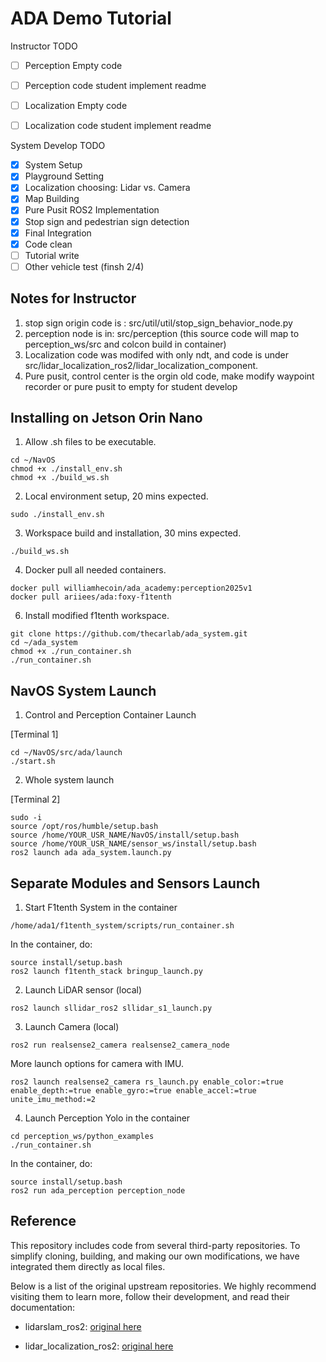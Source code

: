 # ADA Demo Tutorial

Instructor TODO

- [ ] Perception Empty code
- [ ] Perception code student implement readme
- [ ] Localization Empty code
- [ ] Localization code student implement readme


System Develop TODO

- [x] System Setup
- [x] Playground Setting
- [x] Localization choosing: Lidar vs. Camera
- [x] Map Building
- [x] Pure Pusit ROS2 Implementation
- [x] Stop sign and pedestrian sign detection
- [x] Final Integration
- [x] Code clean
- [ ] Tutorial write
- [ ] Other vehicle test (finsh 2/4)

## Notes for Instructor

1. stop sign origin code is : src/util/util/stop_sign_behavior_node.py
2. perception node is in: src/perception (this source code will map to perception_ws/src and colcon build in container)
3. Localization code was modifed with only ndt, and code is under src/lidar_localization_ros2/lidar_localization_component.
4. Pure pusit, control center is the orgin old code, make modify waypoint recorder or pure pusit to empty for student develop

## Installing on Jetson Orin Nano

1. Allow .sh files to be executable.
```
cd ~/NavOS
chmod +x ./install_env.sh
chmod +x ./build_ws.sh
```

2. Local environment setup, 20 mins expected.
```
sudo ./install_env.sh
```

3. Workspace build and installation, 30 mins expected.
```
./build_ws.sh
```

4. Docker pull all needed containers.
```
docker pull williamhecoin/ada_academy:perception2025v1
docker pull ariiees/ada:foxy-f1tenth
```

6. Install modified f1tenth workspace.
```
git clone https://github.com/thecarlab/ada_system.git
cd ~/ada_system
chmod +x ./run_container.sh
./run_container.sh
```

## NavOS System Launch
1. Control and Perception Container Launch

[Terminal 1]
```
cd ~/NavOS/src/ada/launch
./start.sh
```

2. Whole system launch

[Terminal 2]
```
sudo -i
source /opt/ros/humble/setup.bash
source /home/YOUR_USR_NAME/NavOS/install/setup.bash
source /home/YOUR_USR_NAME/sensor_ws/install/setup.bash
ros2 launch ada ada_system.launch.py
```

## Separate Modules and Sensors Launch

1. Start F1tenth System in the container
```
/home/ada1/f1tenth_system/scripts/run_container.sh
```
  In the container, do:
```
source install/setup.bash
ros2 launch f1tenth_stack bringup_launch.py
```
2. Launch LiDAR sensor (local)
```
ros2 launch sllidar_ros2 sllidar_s1_launch.py
```
3. Launch Camera (local)
```
ros2 run realsense2_camera realsense2_camera_node
```
  More launch options for camera with IMU.
```
ros2 launch realsense2_camera rs_launch.py enable_color:=true enable_depth:=true enable_gyro:=true enable_accel:=true unite_imu_method:=2
```
4. Launch Perception Yolo in the container
```
cd perception_ws/python_examples
./run_container.sh
```
In the container, do:
```
source install/setup.bash
ros2 run ada_perception perception_node
```

## Reference
This repository includes code from several third-party repositories. To simplify cloning, building, and making our own modifications, we have integrated them directly as local files.

Below is a list of the original upstream repositories. We highly recommend visiting them to learn more, follow their development, and read their documentation:

- lidarslam_ros2: [original here](https://github.com/rsasaki0109/lidarslam_ros2)

- lidar_localization_ros2: [original here](https://github.com/rsasaki0109/lidar_localization_ros2)
